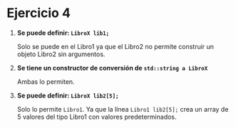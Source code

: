 # Ejercicio 4

1. __Se puede definir: `LibroX lib1;`__

   Solo se puede en el Libro1 ya que el Libro2 no permite construir un objeto Libro2 sin argumentos.
3. __Se tiene un constructor de conversión de `std::string a LibroX`__

   Ambas lo permiten.
5. __Se puede definir: `LibroX lib2[5];`__
   
   Solo lo permite `Libro1`. Ya que la línea `Libro1 lib2[5];` crea un array de 5 valores del tipo Libro1 con valores predeterminados.
